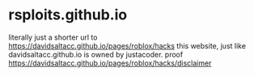 # rsploits.github.io
literally just a shorter url to https://davidsaltacc.github.io/pages/roblox/hacks
this website, just like davidsaltacc.github.io is owned by justacoder. proof https://davidsaltacc.github.io/pages/roblox/hacks/disclaimer
